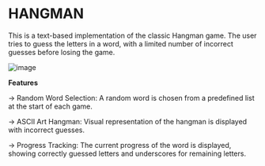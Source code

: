 # HANGMAN
This is a text-based implementation of the classic Hangman game. The user tries to guess the letters in a word, with a limited number of incorrect guesses before losing the game.

![image](https://github.com/user-attachments/assets/31a57fc6-ee8f-4e1e-96d0-75610ad6f981)


**Features**

-> Random Word Selection: A random word is chosen from a predefined list at the start of each game.

-> ASCII Art Hangman: Visual representation of the hangman is displayed with incorrect guesses.

-> Progress Tracking: The current progress of the word is displayed, showing correctly guessed letters and underscores for remaining letters.
